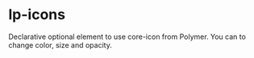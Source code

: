 # lp-icons

Declarative optional element to use core-icon from Polymer. You can to change 
color, size and opacity.